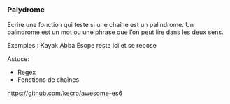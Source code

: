 ### Palydrome

Ecrire une fonction qui teste si une chaîne est un palindrome. 
Un palindrome est un mot ou une phrase que l’on peut lire dans les deux sens.

Exemples :
	Kayak
	Abba
	Ésope reste ici et se repose

Astuce:

+ Regex
+ Fonctions de chaînes


https://github.com/kecro/awesome-es6